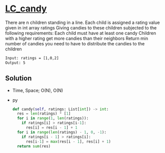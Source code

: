 # [LC_candy](https://leetcode.com/problems/candy)

There are n children standing in a line. Each child is assigned a rating value given in int array ratings
Giving candies to these children subjected to the following requirements:
  Each child must have at least one candy
  Children with a higher rating get more candies than their neighbors
Return min number of candies you need to have to distribute the candies to the children

```txt
Input: ratings = [1,0,2]
Output: 5
```

## Solution

* Time, Space; O(N), O(N)

* py

  ```py
  def candy(self, ratings: List[int]) -> int:
    res = len(ratings) * [1]
    for i in range(1, len(ratings)):
      if ratings[i] > ratings[i-1]:
        res[i] = res[i - 1] + 1
    for i in range(len(ratings) - 1, 0, -1):
      if ratings[i - 1] > ratings[i]:
        res[i-1] = max(res[i - 1], res[i] + 1)
    return sum(res)
  ```
